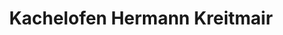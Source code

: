 ---
title: "Kachelofen Hermann Kreitmair"
url: /aichach/kachelofen-hermann-kreitmair/
shop: Kamine & Öfen
---